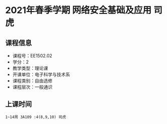 # 2021年春季学期 网络安全基础及应用 司虎






## 课程信息

- 课程号：EE1502.02
- 学分：2
- 教学类型：理论课
- 开课单位：电子科学与技术系
- 课程类别：自由选修
- 课程层次：一般通识

## 上课时间

```
1~14周 3A109 :4(8,9,10) 司虎
```

